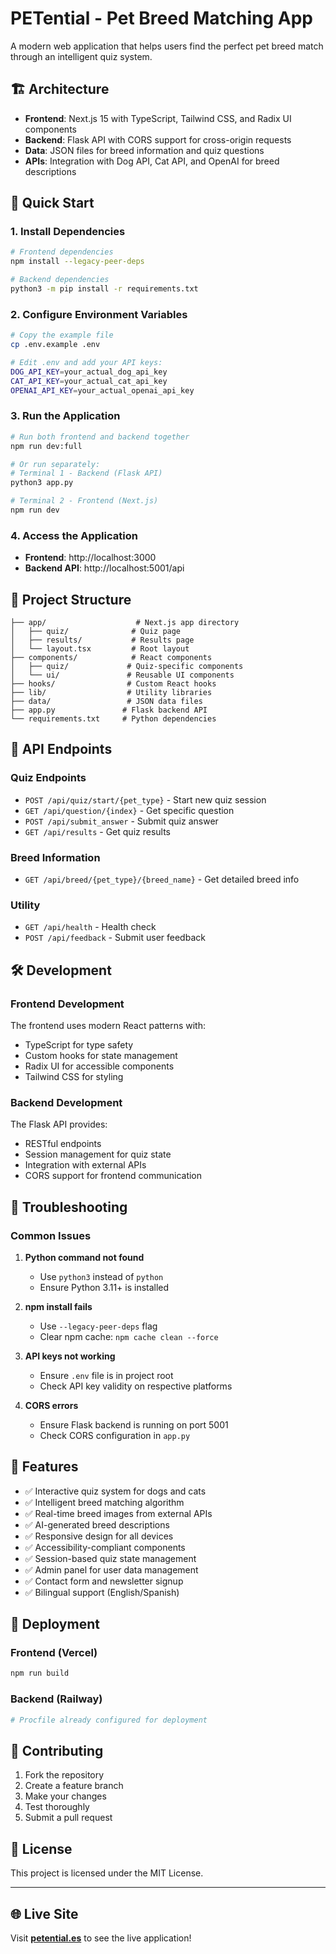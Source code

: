 # PETential - Pet Breed Matching App

A modern web application that helps users find the perfect pet breed match through an intelligent quiz system.

## 🏗️ Architecture

- **Frontend**: Next.js 15 with TypeScript, Tailwind CSS, and Radix UI components
- **Backend**: Flask API with CORS support for cross-origin requests
- **Data**: JSON files for breed information and quiz questions
- **APIs**: Integration with Dog API, Cat API, and OpenAI for breed descriptions

## 🚀 Quick Start

### 1. Install Dependencies

```bash
# Frontend dependencies
npm install --legacy-peer-deps

# Backend dependencies  
python3 -m pip install -r requirements.txt
```

### 2. Configure Environment Variables

```bash
# Copy the example file
cp .env.example .env

# Edit .env and add your API keys:
DOG_API_KEY=your_actual_dog_api_key
CAT_API_KEY=your_actual_cat_api_key
OPENAI_API_KEY=your_actual_openai_api_key
```

### 3. Run the Application

```bash
# Run both frontend and backend together
npm run dev:full

# Or run separately:
# Terminal 1 - Backend (Flask API)
python3 app.py

# Terminal 2 - Frontend (Next.js)
npm run dev
```

### 4. Access the Application

- **Frontend**: http://localhost:3000
- **Backend API**: http://localhost:5001/api

## 📁 Project Structure

```
├── app/                    # Next.js app directory
│   ├── quiz/              # Quiz page
│   ├── results/           # Results page
│   └── layout.tsx         # Root layout
├── components/            # React components
│   ├── quiz/             # Quiz-specific components
│   └── ui/               # Reusable UI components
├── hooks/                # Custom React hooks
├── lib/                  # Utility libraries
├── data/                 # JSON data files
├── app.py               # Flask backend API
└── requirements.txt     # Python dependencies
```

## 🔌 API Endpoints

### Quiz Endpoints
- `POST /api/quiz/start/{pet_type}` - Start new quiz session
- `GET /api/question/{index}` - Get specific question
- `POST /api/submit_answer` - Submit quiz answer
- `GET /api/results` - Get quiz results

### Breed Information
- `GET /api/breed/{pet_type}/{breed_name}` - Get detailed breed info

### Utility
- `GET /api/health` - Health check
- `POST /api/feedback` - Submit user feedback

## 🛠️ Development

### Frontend Development
The frontend uses modern React patterns with:
- TypeScript for type safety
- Custom hooks for state management
- Radix UI for accessible components
- Tailwind CSS for styling

### Backend Development
The Flask API provides:
- RESTful endpoints
- Session management for quiz state
- Integration with external APIs
- CORS support for frontend communication

## 🔧 Troubleshooting

### Common Issues

1. **Python command not found**
   - Use `python3` instead of `python`
   - Ensure Python 3.11+ is installed

2. **npm install fails**
   - Use `--legacy-peer-deps` flag
   - Clear npm cache: `npm cache clean --force`

3. **API keys not working**
   - Ensure `.env` file is in project root
   - Check API key validity on respective platforms

4. **CORS errors**
   - Ensure Flask backend is running on port 5001
   - Check CORS configuration in `app.py`

## 📝 Features

- ✅ Interactive quiz system for dogs and cats
- ✅ Intelligent breed matching algorithm
- ✅ Real-time breed images from external APIs
- ✅ AI-generated breed descriptions
- ✅ Responsive design for all devices
- ✅ Accessibility-compliant components
- ✅ Session-based quiz state management
- ✅ Admin panel for user data management
- ✅ Contact form and newsletter signup
- ✅ Bilingual support (English/Spanish)

## 🚀 Deployment

### Frontend (Vercel)
```bash
npm run build
```

### Backend (Railway)
```bash
# Procfile already configured for deployment
```

## 🤝 Contributing

1. Fork the repository
2. Create a feature branch
3. Make your changes
4. Test thoroughly
5. Submit a pull request

## 📄 License

This project is licensed under the MIT License.

---

## 🌐 Live Site

Visit **[petential.es](https://petential.es)** to see the live application!
